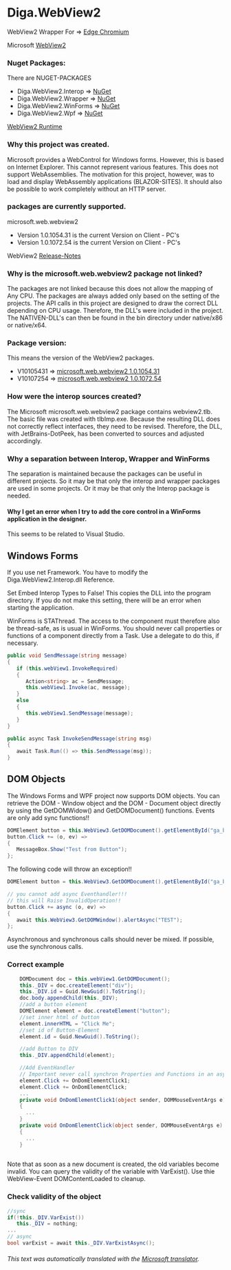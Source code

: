 # Diga.WebView2
WebView2 Wrapper For => [Edge Chromium](https://www.microsoft.com/edge "Edge Chromium")

Microsoft [WebView2](https://docs.microsoft.com/microsoft-edge/hosting/webview2 "WebView2")

### Nuget Packages:
There are NUGET-PACKAGES 

- Diga.WebView2.Interop => [NuGet](https://www.nuget.org/packages/Diga.WebView2.Interop/ "NuGet")
- Diga.WebView2.Wrapper => [NuGet](https://www.nuget.org/packages/Diga.WebView2.Wrapper/ "NuGet")
- Diga.WebView2.WinForms => [NuGet](https://www.nuget.org/packages/Diga.WebView2.WinForms/ "NuGet")
- Diga.WebView2.Wpf => [NuGet](https://www.nuget.org/packages/Diga.WebView2.Wpf/ "NuGet")

[WebView2 Runtime](https://developer.microsoft.com/en-us/microsoft-edge/webview2/)

### Why this project was created.
Microsoft provides a WebControl for Windows forms.
However, this is based on Internet Explorer. This cannot represent various features.
This does not support WebAssemblies.
The motivation for this project, however, was to load and display WebAssembly applications (BLAZOR-SITES).
It should also be possible to work completely without an HTTP server.

### packages are currently supported.
microsoft.web.webview2

- Version 1.0.1054.31 is the current Version on Client - PC's
- Version 1.0.1072.54 is the current Version on Client - PC's

WebView2 [Release-Notes](https://docs.microsoft.com/de-de/microsoft-edge/webview2/releasenotes)

### Why is the microsoft.web.webview2 package not linked?
The packages are not linked because this does not allow the mapping of Any CPU.
The packages are always added only based on the setting of the projects.
The API calls in this project are designed to draw the correct DLL depending on CPU usage.
Therefore, the DLL's were included in the project.
The NATIVEN-DLL's can then be found in the bin directory under native/x86 or native/x64.


### Package version:
This means the version of the WebView2 packages.

- V10105431 => [microsoft.web.webview2 1.0.1054.31](https://www.nuget.org/packages/Microsoft.Web.WebView2/1.0.1054.31)
- V10107254 => [microsoft.web.webview2 1.0.1072.54](https://www.nuget.org/packages/Microsoft.Web.WebView2/1.0.1072.54)

### How were the interop sources created?
The Microsoft microsoft.web.webview2 package contains webview2.tlb.
The basic file was created with tlbImp.exe.
Because the resulting DLL does not correctly reflect interfaces, they need to be revised.
Therefore, the DLL, with JetBrains-DotPeek, has been converted to sources and adjusted accordingly.

### Why a separation between Interop, Wrapper and WinForms
The separation is maintained because the packages can be useful in different projects.
So it may be that only the interop and wrapper packages are used in some projects.
Or it may be that only the Interop package is needed.

#### Why I get an error when I try to add the core control in a WinForms application in the designer.
This seems to be related to Visual Studio.



## Windows Forms
If you use net Framework. You have to modify the Diga.WebView2.Interop.dll Reference.

Set Embed Interop Types to False!
This copies the DLL into the program directory. If you do not make this setting, there will be an error when starting the application.

WinForms is STAThread. The access to the component must therefore also be thread-safe, as is usual in WinForms. You should never call properties or functions of a component directly from a Task. Use a delegate to do this, if necessary.

```c#
public void SendMessage(string message)
{
   if (this.webView1.InvokeRequired)
   {
      Action<string> ac = SendMessage;
      this.webView1.Invoke(ac, message);
   }
   else
   {
      this.webView1.SendMessage(message);    
   }
}

public async Task InvokeSendMessage(string msg)
{
   await Task.Run(() => this.SendMessage(msg));
}
```

## DOM Objects
The Windows Forms and WPF project now supports DOM objects.
You can retrieve the DOM - Window object and the DOM - Document object directly by using the GetDOMWidow() and GetDOMDocument() functions.
Events are only add sync functions!!
```c#
DOMElement button = this.WebView3.GetDOMDocument().getElementById("ga_button");
button.Click += (o, ev) =>
{
   MessageBox.Show("Test from Button");
};
```


The following code will throw an exception!!

```c#
DOMElement button = this.WebView3.GetDOMDocument().getElementById("ga_button");

// you cannot add async Eventhandler!!!
// this will Raise InvalidOperation!!
button.Click += async (o, ev) =>
{
   await this.WebView3.GetDOMWindow().alertAsync("TEST");
};

```
Asynchronous and synchronous calls should never be mixed. 
If possible, use the synchronous calls.

### Correct example
```c#
    DOMDocument doc = this.webView1.GetDOMDocument();
    this._DIV = doc.createElement("div");
    this._DIV.id = Guid.NewGuid().ToString();
    doc.body.appendChild(this._DIV);
    //add a button element
    DOMElement element = doc.createElement("button");
    //set inner html of button 
    element.innerHTML = "Click Me";
    //set id of Button-Element
    element.id = Guid.NewGuid().ToString();

    //add Button to DIV
    this._DIV.appendChild(element);

    //Add EventHandler
    // Important never call synchron Properties and Functions in an async function
    element.Click += OnDomElementClick1;
    element.Click += OnDomElementClick;
    ...
    private void OnDomElementClick1(object sender, DOMMouseEventArgs e)
    {
      ...
    }
    private void OnDomElementClick(object sender, DOMMouseEventArgs e)
    {
      ...
    }
    
```
Note that as soon as a new document is created, the old variables become invalid. 
You can query the validity of the variable with VarExist().
Use thie WebView-Event DOMContentLoaded to cleanup.

### Check validity of the object
```c#
//sync
if(!this._DIV.VarExist())
   this._DIV = nothing;
...
// async
bool varExist = await this._DIV.VarExistAsync();
```


###### This text was automatically translated with the [Microsoft translator](https://www.bing.com/translator "Microsoft translator").





